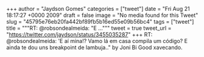 
+++
author = "Jaydson Gomes"
categories = ["tweet"]
date = "Fri Aug 21 18:17:27 +0000 2009"
draft = false
image = "No media found for this Tweet"
slug = "45795e76eb20fa442bf89fb5b16ed55e09b56bc4"
tags = ["tweet"]
title = """RT: @robsondealmeida: "E ..."""
tweet = true
tweet_url = "https://twitter.com/jaydson/status/3455035287"
+++
RT: @robsondealmeida: 'E aí mina!? Vamo lá em casa compila um código? E ainda te dou uns breakpoint de lambuja.." by Joni Bi Good xavecando.

